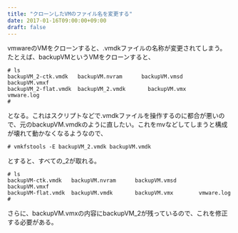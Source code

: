 ```yaml
---
title: "クローンしたVMのファイル名を変更する"
date: 2017-01-16T09:00:00+09:00
draft: false
---
```

vmwareのVMをクローンすると、.vmdkファイルの名称が変更されてしまう。たとえば、backupVMというVMをクローンすると、
```
# ls
backupVM_2-ctk.vmdk   backupVM.nvram      backupVM.vmsd       backupVM.vmxf
backupVM_2-flat.vmdk  backupVM_2.vmdk       backupVM.vmx        vmware.log
#
```

となる。これはスクリプトなどで.vmdkファイルを操作するのに都合が悪いので、元のbackupVM.vmdkのように直したい。これをmvなどしてしまうと構成が壊れて動かなくなるようなので、
```
# vmkfstools -E backupVM_2.vmdk backupVM.vmdk 
```

とすると、すべての_2が取れる。
```
# ls
backupVM-ctk.vmdk   backupVM.nvram      backupVM.vmsd       backupVM.vmxf
backupVM-flat.vmdk  backupVM.vmdk       backupVM.vmx        vmware.log
#
```

さらに、backupVM.vmxの内容にbackupVM_2が残っているので、これを修正する必要がある。
